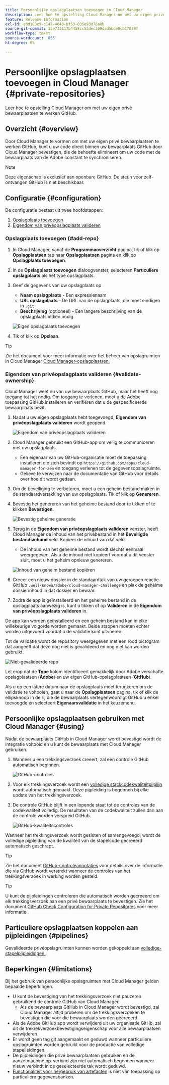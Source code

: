```yaml
---
title: Persoonlijke opslagplaatsen toevoegen in Cloud Manager
description: Leer hoe te opstelling Cloud Manager om met uw eigen privé bewaarplaatsen te werken GitHub.
feature: Release Information
exl-id: e0d103c9-c147-4040-bf53-835e93d78a0b
source-git-commit: 15e733117b4458cc53dec309dad5bde8cb17029f
workflow-type: tm+mt
source-wordcount: '855'
ht-degree: 0%

---
```



# Persoonlijke opslagplaatsen toevoegen in Cloud Manager {#private-repositories}

Leer hoe te opstelling Cloud Manager om met uw eigen privé bewaarplaatsen te werken GitHub.

## Overzicht {#overview}

Door Cloud Manager te vormen om met uw eigen privé bewaarplaatsen te werken GitHub, kunt u uw code direct binnen uw bewaarplaats GitHub door Cloud Manager bevestigen, die de behoefte elimineert om uw code met de bewaarplaats van de Adobe constant te synchroniseren.

>[!NOTE]
>
>Deze eigenschap is exclusief aan openbare GitHub. De steun voor zelf-ontvangen GitHub is niet beschikbaar.

## Configuratie {#configuration}

De configuratie bestaat uit twee hoofdstappen:

1. [Opslagplaats toevoegen](#add-repo)
1. [Eigendom van privéopslagplaats valideren](#validate-ownership)

### Opslagplaats toevoegen {#add-repo}

1. In Cloud Manager, vanaf de **Programmaoverzicht** pagina, tik of klik op **Opslagplaatsen** tab naar **Opslagplaatsen** pagina en klik op **Opslagplaats toevoegen**.

1. In de **Opslagplaats toevoegen** dialoogvenster, selecteren **Particuliere opslagplaats** als het type opslagplaats.

1. Geef de gegevens van uw opslagplaats op

   * **Naam opslagplaats** - Een expressienaam
   * **URL opslagplaats** - De URL van de opslagplaats, die moet eindigen in `.git`
   * **Beschrijving** (optioneel) - Een langere beschrijving van de opslagplaats indien nodig

   ![Eigen opslagplaats toevoegen](/help/assets/repositories/add-own-github.png)

1. Tik of klik op **Opslaan**.

>[!TIP]
>
>Zie het document voor meer informatie over het beheer van opslagruimten in Cloud Manager [Cloud Manager-opslagplaatsen.](/help/managing-code/managing-repositories.md)

### Eigendom van privéopslagplaats valideren {#validate-ownership}

Cloud Manager weet nu van uw bewaarplaats GitHub, maar het heeft nog toegang tot het nodig. Om toegang te verlenen, moet u de Adobe toepassing GitHub installeren en verifiëren dat u de gespecificeerde bewaarplaats bezit.

1. Nadat u uw eigen opslagplaats hebt toegevoegd, **Eigendom van privéopslagplaats valideren** wordt geopend.

   ![Eigendom van privéopslagplaats valideren](/help/assets/repositories/private-repo-validate.png)

1. Cloud Manager gebruikt een GitHub-app om veilig te communiceren met uw opslagplaats.
   * Een eigenaar van uw GitHub-organisatie moet de toepassing installeren die zich bevindt op `https://github.com/apps/cloud-manager-for-aem` en toegang verlenen tot de gegevensopslagruimte.
   * Gelieve te verwijzen naar de documentatie van GitHub voor details over hoe dit wordt gedaan.

1. Om de beveiliging te verbeteren, moet u een geheim bestand maken in de standaardvertakking van uw opslagplaats. Tik of klik op **Genereren**.

1. Bevestig het genereren van het geheime bestand door te tikken of te klikken **Bevestigen**.

   ![Bevestig geheime generatie](/help/assets/repositories/confirm-generation.png)

1. Terug in de **Eigendom van privéopslagplaats valideren** venster, heeft Cloud Manager de inhoud van het privébestand in het **Beveiligde bestandsinhoud** veld. Kopieer de inhoud van dat veld.

   * De inhoud van het geheime bestand wordt slechts eenmaal weergegeven. Als u de inhoud niet kopieert voordat u dit venster sluit, moet u het geheim opnieuw genereren.

   ![Inhoud van geheim bestand kopiëren](/help/assets/repositories/new-secret.png)

1. Creeer een nieuw dossier in de standaardtak van uw geroepen reactie GitHub `.well-known/adobe/cloud-manager-challenge` en plak de geheime dossierinhoud in dat dossier en bewaar.

1. Zodra de app is geïnstalleerd en het geheime bestand in de opslagplaats aanwezig is, kunt u tikken of op **Valideren** in de **Eigendom van privéopslagplaats valideren** in.

De app kan worden geïnstalleerd en een geheim bestand kan in elke willekeurige volgorde worden gemaakt. Beide stappen moeten echter worden uitgevoerd voordat u de validatie kunt uitvoeren.

Tot de validatie wordt de repository weergegeven met een rood pictogram dat aangeeft dat deze nog niet is gevalideerd en nog niet kan worden gebruikt.

![Niet-gevalideerde repo](/help/assets/repositories/unvalidated-repo.png)

Let erop dat de **Type** kolom identificeert gemakkelijk door Adobe verschafte opslagplaatsen (**Adobe**) en uw eigen GitHub-opslagplaatsen (**GitHub**).

Als u op een latere datum naar de opslagplaats moet terugkeren om de validatie te voltooien, gaat u naar de **Opslagplaatsen** pagina, tik of klik de ellipsknoop in de rij die de bewaarplaats vertegenwoordigt GitHub u enkel toevoegde en selecteert **Eigenaarsvalidatie** in het keuzemenu.

## Persoonlijke opslagplaatsen gebruiken met Cloud Manager {#using}

Nadat de bewaarplaats GitHub in Cloud Manager wordt bevestigd wordt de integratie voltooid en u kunt de bewaarplaats met Cloud Manager gebruiken.

1. Wanneer u een trekkingsverzoek creeert, zal een controle GitHub automatisch beginnen.

   ![GitHub-controles](/help/assets/repositories/github-checks.png)

1. Voor elk trekkingsverzoek wordt een [volledige stackcodekwaliteitpijplijn](/help/using/managing-pipelines.md) wordt automatisch gemaakt. Deze pijpleiding is begonnen bij elke update van het trekkingsverzoek.

1. De controle GitHub blijft in een lopende staat tot de controles van de codekwaliteit volledig. De resultaten van de codekwaliteit zullen dan aan de controle worden verspreid GitHub.

   ![GitHub-kwaliteitscontroles](/help/assets/repositories/github-code-quality.png)

Wanneer het trekkingsverzoek wordt gesloten of samengevoegd, wordt de volledige pijpleiding van de kwaliteit van de stapelcode gecreeerd automatisch geschrapt.

>[!TIP]
>
>Zie het document [GitHub-controleannotaties](github-annotations.md) voor details over de informatie die via GitHub wordt verstrekt wanneer de controles van het trekkingsverzoek in werking worden gesteld.

>[!TIP]
>
>U kunt de pijpleidingen controleren die automatisch worden gecreeerd om elk trekkingsverzoek aan een privé bewaarplaats te bevestigen. Zie het document [GitHub Check Configuration for Private Repositories](github-check-config.md) voor meer informatie .

## Particuliere opslagplaatsen koppelen aan pijpleidingen {#pipelines}

Gevalideerde privéopslagruimten kunnen worden gekoppeld aan [volledige-stapelpijpleidingen.](/help/overview/ci-cd-pipelines.md)

## Beperkingen {#limitations}

Bij het gebruik van persoonlijke opslagruimten met Cloud Manager gelden bepaalde beperkingen.

* U kunt de bevestiging van het trekkingsverzoek niet pauzeren gebruikend de controle GitHub van Cloud Manager.
   * Als de bewaarplaats GitHub in Cloud Manager wordt bevestigd, zal Cloud Manager altijd proberen om de trekkingsverzoeken te bevestigen die voor die bewaarplaats worden gecreeerd.
* Als de Adobe GitHub app wordt verwijderd uit uw organisatie GitHb, zal dit de trekrekverzoekbevestigingseigenschap voor alle bewaarplaatsen verwijderen.
* Er wordt geen tag git aangemaakt en geduwd wanneer particuliere opslagruimten worden gebruikt voor de productie van volledige stapelleidingen.
* De pijpleidingen die privé bewaarplaatsen gebruiken en de aanzetmachine op-verbind zijn niet automatisch begonnen wanneer nieuw verbindt in de geselecteerde tak wordt geduwd.
* [Functionaliteit voor hergebruik van artefacten](/help/getting-started/project-setup.md#build-artifact-reuse) is niet van toepassing op particuliere gegevensbanken.
